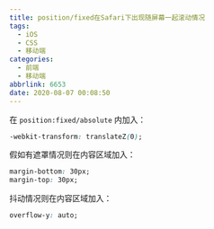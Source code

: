 ```yaml
---
title: position/fixed在Safari下出现随屏幕一起滚动情况
tags:
  - iOS
  - CSS
  - 移动端
categories:
  - 前端
  - 移动端
abbrlink: 6653
date: 2020-08-07 00:08:50
---
```


在 `position:fixed/absolute` 内加入：

```css
-webkit-transform: translateZ(0);
```

<!-- more -->

假如有遮罩情况则在内容区域加入：

```css
margin-bottom: 30px;
margin-top: 30px;
```

抖动情况则在内容区域加入：

```css
overflow-y: auto;
```

